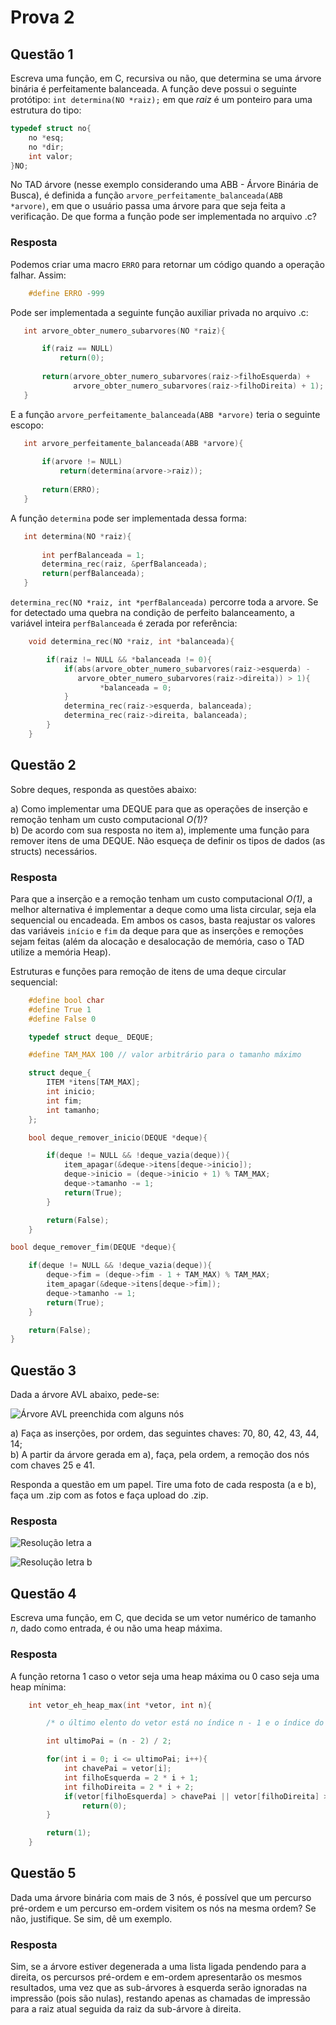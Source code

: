 # Prova 2

## Questão 1

Escreva uma função, em C, recursiva ou não, que determina se uma árvore binária é perfeitamente balanceada. A função deve possui o seguinte protótipo: `int determina(NO *raiz);` em que *raiz* é um ponteiro para uma estrutura do tipo:

```C
typedef struct no{
    no *esq;
    no *dir;
    int valor;
}NO;
```

 No TAD árvore (nesse exemplo considerando uma ABB - Árvore Binária de Busca), é definida a função `arvore_perfeitamente_balanceada(ABB *arvore)`, em que o usuário passa uma árvore para que seja feita a verificação. De que forma a função pode ser implementada no arquivo .c?

 ### Resposta

Podemos criar uma macro `ERRO` para retornar um código quando a operação falhar. Assim:

```C
    #define ERRO -999
```

Pode ser implementada a seguinte função auxiliar privada no arquivo .c:

 ```C
    int arvore_obter_numero_subarvores(NO *raiz){

        if(raiz == NULL)
            return(0);
        
        return(arvore_obter_numero_subarvores(raiz->filhoEsquerda) + 
               arvore_obter_numero_subarvores(raiz->filhoDireita) + 1);
    }
 ```

E a função `arvore_perfeitamente_balanceada(ABB *arvore)` teria o seguinte escopo:


 ```C
    int arvore_perfeitamente_balanceada(ABB *arvore){
        
        if(arvore != NULL)
            return(determina(arvore->raiz));
        
        return(ERRO);
    }
 ```

 A função `determina` pode ser implementada dessa forma:

 ```C
    int determina(NO *raiz){
        
        int perfBalanceada = 1;
        determina_rec(raiz, &perfBalanceada); 
        return(perfBalanceada);
    }

 ```

`determina_rec(NO *raiz, int *perfBalanceada)` percorre toda a arvore. Se for detectado uma quebra na condição de perfeito balanceamento, a variável inteira `perfBalanceada` é zerada por referência:

```C
    void determina_rec(NO *raiz, int *balanceada){

        if(raiz != NULL && *balanceada != 0){
            if(abs(arvore_obter_numero_subarvores(raiz->esquerda) - 
               arvore_obter_numero_subarvores(raiz->direita)) > 1){
                    *balanceada = 0;
            }
            determina_rec(raiz->esquerda, balanceada);
            determina_rec(raiz->direita, balanceada);
        }
    }
```

## Questão 2

Sobre deques, responda as questões abaixo:

a) Como implementar uma DEQUE para que as operações de inserção e remoção tenham um custo computacional *O(1)*?  
b) De acordo com sua resposta no item a), implemente uma função para remover itens de uma DEQUE. Não esqueça de definir os tipos de dados (as structs) necessários.

### Resposta

Para que a inserção e a remoção tenham um custo computacional *O(1)*, a melhor alternativa é implementar a deque como uma lista circular, seja ela sequencial ou encadeada. Em ambos os casos, basta reajustar os valores das variáveis `início` e `fim` da deque para que as inserções e remoções sejam feitas (além da alocação e desalocação de memória, caso o TAD utilize a memória Heap).

Estruturas e funções para remoção de itens de uma deque circular sequencial:

```C
    #define bool char
    #define True 1
    #define False 0

    typedef struct deque_ DEQUE;
```

```C
    #define TAM_MAX 100 // valor arbitrário para o tamanho máximo
```

```C
    struct deque_{
        ITEM *itens[TAM_MAX];
        int inicio;
        int fim;
        int tamanho;
    };
```

```C
    bool deque_remover_inicio(DEQUE *deque){

        if(deque != NULL && !deque_vazia(deque)){
            item_apagar(&deque->itens[deque->inicio]);
            deque->inicio = (deque->inicio + 1) % TAM_MAX;
            deque->tamanho -= 1;
            return(True);
        }

        return(False);
    }
```

```C
bool deque_remover_fim(DEQUE *deque){

    if(deque != NULL && !deque_vazia(deque)){
        deque->fim = (deque->fim - 1 + TAM_MAX) % TAM_MAX;
        item_apagar(&deque->itens[deque->fim]);
        deque->tamanho -= 1;
        return(True);
    }

    return(False);
}
```

## Questão 3

Dada a árvore AVL abaixo, pede-se:

![Árvore AVL preenchida com alguns nós](arvore_avl.png)

a) Faça as inserções, por ordem, das seguintes chaves: 70, 80, 42, 43, 44, 14;  
b) A partir da árvore gerada em a), faça, pela ordem, a remoção dos nós com chaves 25 e 41.

Responda a questão em um papel. Tire uma foto de cada resposta (a e b), faça um .zip com as fotos e faça upload do .zip.

### Resposta

![Resolução letra a](3a.jpeg)

![Resolução letra b](3b.jpeg)

## Questão 4

Escreva uma função, em C, que decida se um vetor numérico de tamanho *n*, dado como entrada, é ou não uma heap máxima.

### Resposta

A função retorna 1 caso o vetor seja uma heap máxima ou 0 caso seja uma heap mínima:

```C
    int vetor_eh_heap_max(int *vetor, int n){

        /* o último elento do vetor está no índice n - 1 e o índice do seu pai é ((n-1)-1) / 2 = (n - 2) / 2 */

        int ultimoPai = (n - 2) / 2;

        for(int i = 0; i <= ultimoPai; i++){
            int chavePai = vetor[i];
            int filhoEsquerda = 2 * i + 1;
            int filhoDireita = 2 * i + 2;
            if(vetor[filhoEsquerda] > chavePai || vetor[filhoDireita] > chavePai)
                return(0);
        }

        return(1);
    }
``` 

## Questão 5

Dada uma árvore binária com mais de 3 nós, é possível que um percurso pré-ordem e um percurso em-ordem visitem os nós na mesma ordem? Se não, justifique. Se sim, dê um exemplo.

### Resposta

Sim, se a árvore estiver degenerada a uma lista ligada pendendo para a direita, os percursos pré-ordem e em-ordem apresentarão os mesmos resultados, uma vez que as sub-árvores à esquerda serão ignoradas na impressão (pois são nulas), restando apenas as chamadas de impressão para a raiz atual seguida da raiz da sub-árvore à direita.
